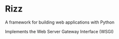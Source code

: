 # Rizz

A framework for building web applications with Python

Implements the Web Server Gateway Interface (WSGI)